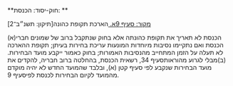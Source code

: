 **חוק-יסוד: הכנסת: **

[מקור: סעיף 9א. ](https://he.wikisource.org/wiki/%D7%97%D7%95%D7%A7-%D7%99%D7%A1%D7%95%D7%93:_%D7%94%D7%9B%D7%A0%D7%A1%D7%AA#%D7%A1%D7%A2%D7%99%D7%A3_9א)
הארכת תקופת כהונה[תיקון: תשנ״ב־2]

(א)הכנסת לא תאריך את תקופת כהונתה אלא בחוק שנתקבל ברוב של שמונים חברי הכנסת ואם נתקיימו נסיבות מיוחדות המונעות עריכת בחירות בעיתן; תקופת ההארכה לא תעלה על הזמן המתחייב מהנסיבות האמורות; בחוק כאמור ייקבע מועד הבחירות.(ב)מבלי לגרוע מהוראותסעיף 34, רשאית הכנסת, בהחלטה ברוב חבריה, להקדים את מועד הבחירות שנקבע לפי סעיף קטן (א), ובלבד שהמועד החדש לא יהיה מוקדם מהמועד לקיום הבחירות לכנסת לפיסעיף 9.